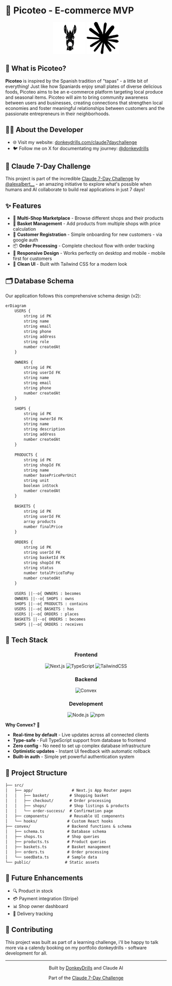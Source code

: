 # 🫏 Picoteo - E-commerce MVP

<div align="center">
  <img src="public/donkey.png" alt="Donkey Drills" width="100" height="100">
  <img src="public/claude.png" alt="Claude AI" width="100" height="100">
</div>

## 🥘 What is Picoteo?

**Picoteo** is inspired by the Spanish tradition of "tapas" - a little bit of everything! Just like how Spaniards enjoy small plates of diverse delicious foods, Picoteo aims to be an e-commerce platform targeting local produce and seasonal items. Picoteo will aim to bring community awareness between users and businesses, creating connections that strengthen local economies and foster meaningful relationships between customers and the passionate entrepreneurs in their neighborhoods.

## 👨‍💻 About the Developer

- 🌐 Visit my website: [donkeydrills.com/claude7daychallenge](https://donkeydrills.com/claude7daychallenge)
- 🐦 Follow me on X for documentating my journey: [@donkeydrills](https://x.com/donkeydrills)

## 🤖 Claude 7-Day Challenge

This project is part of the incredible [Claude 7-Day Challenge](https://x.com/alexalbert__/status/1973071320025014306/photo/1) by [@alexalbert\_\_](https://x.com/alexalbert__) - an amazing initiative to explore what's possible when humans and AI collaborate to build real applications in just 7 days!

## ✨ Features

- 🏪 **Multi-Shop Marketplace** - Browse different shops and their products
- 🛒 **Basket Management** - Add products from multiple shops with price calculation
- 👤 **Customer Registration** - Simple onboarding for new customers - via google auth
- 📦 **Order Processing** - Complete checkout flow with order tracking
- 📱 **Responsive Design** - Works perfectly on desktop and mobile - mobile first for customers
- 🎨 **Clean UI** - Built with Tailwind CSS for a modern look

## 🗂 Database Schema

Our application follows this comprehensive schema design (v2):

```mermaid
erDiagram
    USERS {
        string id PK
        string name
        string email
        string phone
        string address
        string role
        number createdAt
    }

    OWNERS {
        string id PK
        string userId FK
        string name
        string email
        string phone
        number createdAt
    }

    SHOPS {
        string id PK
        string ownerId FK
        string name
        string description
        string address
        number createdAt
    }

    PRODUCTS {
        string id PK
        string shopId FK
        string name
        number basePricePerUnit
        string unit
        boolean inStock
        number createdAt
    }

    BASKETS {
        string id PK
        string userId FK
        array products
        number finalPrice
    }

    ORDERS {
        string id PK
        string userId FK
        string basketId FK
        string shopId FK
        string status
        number totalPriceToPay
        number createdAt
    }

    USERS ||--o{ OWNERS : becomes
    OWNERS ||--o{ SHOPS : owns
    SHOPS ||--o{ PRODUCTS : contains
    USERS ||--o{ BASKETS : has
    USERS ||--o{ ORDERS : places
    BASKETS ||--o{ ORDERS : becomes
    SHOPS ||--o{ ORDERS : receives
```

## 🚀 Tech Stack

<div align="center">

### Frontend

![Next.js](https://img.shields.io/badge/Next.js-black?style=for-the-badge&logo=next.js&logoColor=white)
![TypeScript](https://img.shields.io/badge/TypeScript-007ACC?style=for-the-badge&logo=typescript&logoColor=white)
![TailwindCSS](https://img.shields.io/badge/Tailwind_CSS-38B2AC?style=for-the-badge&logo=tailwind-css&logoColor=white)

### Backend

![Convex](https://img.shields.io/badge/Convex-FF6B6B?style=for-the-badge&logo=convex&logoColor=white)

### Development

![Node.js](https://img.shields.io/badge/Node.js-43853D?style=for-the-badge&logo=node.js&logoColor=white)
![npm](https://img.shields.io/badge/npm-CB3837?style=for-the-badge&logo=npm&logoColor=white)

</div>

**Why Convex?** 🌟

- **Real-time by default** - Live updates across all connected clients
- **Type-safe** - Full TypeScript support from database to frontend
- **Zero config** - No need to set up complex database infrastructure
- **Optimistic updates** - Instant UI feedback with automatic rollback
- **Built-in auth** - Simple yet powerful authentication system

## 📁 Project Structure

```
├── src/
│   ├── app/                 # Next.js App Router pages
│   │   ├── basket/         # Shopping basket
│   │   ├── checkout/       # Order processing
│   │   ├── shops/          # Shop listings & products
│   │   └── order-success/  # Confirmation page
│   ├── components/         # Reusable UI components
│   └── hooks/             # Custom React hooks
├── convex/                # Backend functions & schema
│   ├── schema.ts          # Database schema
│   ├── shops.ts           # Shop queries
│   ├── products.ts        # Product queries
│   ├── baskets.ts         # Basket management
│   ├── orders.ts          # Order processing
│   └── seedData.ts        # Sample data
└── public/               # Static assets
```

## 🌟 Future Enhancements

- 🔍 Product in stock
- 💳 Payment integration (Stripe)
- 📊 Shop owner dashboard
- 🚚 Delivery tracking

## 🤝 Contributing

This project was built as part of a learning challenge, i'll be happy to talk more via a calendy booking on my portfolio donkeydrills - software development for all.

---

<div align="center">
  <p>Built  by <a href="https://donkeydrills.com">DonkeyDrills</a> and Claude AI</p>
  <p>Part of the <a href="https://x.com/alexalbert__/status/1973071320025014306/photo/1">Claude 7-Day Challenge</a></p>
</div>
